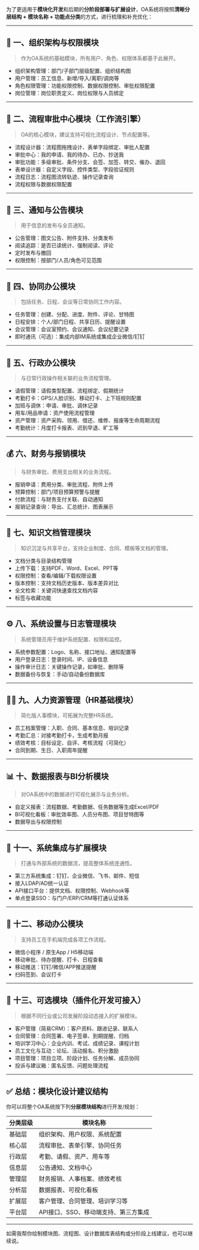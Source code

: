 为了更适用于**模块化开发**和后期的**分阶段部署与扩展设计**，OA系统将按照**清晰分层结构 + 模块名称 + 功能点分类**的方式，进行梳理和补充优化：

------

## 🧱 **一、组织架构与权限模块**

> 作为OA系统的基础模块，所有用户、角色、权限体系都基于此展开。

- 组织架构管理：部门/子部门层级配置、组织结构图
- 用户管理：员工信息、新增/导入/离职/调岗等
- 角色权限管理：功能权限控制、数据权限控制、审批权限配置
- 岗位管理：岗位职责定义、岗位权限与人员绑定

------

## 🧾 **二、流程审批中心模块（工作流引擎）**

> OA的核心模块，建议支持可视化流程设计、节点配置等。

- 流程设计器：流程图拖拽设计、表单字段绑定、审批人配置
- 审批中心：我的申请、我的待办、已办、抄送我
- 审批功能：多级审批、条件分支、会签、加签、转交、催办、退回
- 表单设计器：自定义字段、控件类型、字段验证规则
- 流程日志：流程图流转轨迹、操作记录查询
- 流程权限与数据权限配置

------

## 📣 **三、通知与公告模块**

> 用于信息的发布与全员通知。

- 公告管理：图文公告、附件支持、分类发布
- 阅读追踪：是否已读统计、强制阅读、评论
- 定时发布与撤回
- 权限控制：按部门/人员/角色可见范围

------

## 🤝 **四、协同办公模块**

> 包括任务、日程、会议等日常协同工作内容。

- 任务管理：创建、分配、进度、附件、评论、甘特图
- 日程安排：个人/部门日程、共享日历、提醒设置
- 会议管理：会议室预约、会议通知、会议纪要记录
- 即时通讯（可选）：集成内部IM系统或集成企业微信/钉钉

------

## 🏢 **五、行政办公模块**

> 与日常行政操作相关联的业务流程管理。

- 请假管理：请假类型配置、流程绑定、假期统计
- 考勤打卡：GPS/人脸识别、移动打卡、上下班规则配置
- 加班与调休：申请、审批、调休记录
- 用车/用品申请：资产使用流程管理
- 资产管理：资产采购、领用、借还、维修、报废等生命周期流程
- 考勤统计：月度打卡报表、迟到早退、旷工等

------

## 💰 **六、财务与报销模块**

> 与财务审批、费用支出相关的业务流程。

- 报销申请：费用分类、审批流程、附件上传
- 预算控制：部门/项目预算预警与提醒
- 付款流程：与财务支付关联、自动通知
- 报销记录查询：导出、汇总统计、图表展示

------

## 📁 **七、知识文档管理模块**

> 知识沉淀与共享平台，支持企业制度、合同、模板等文档的管理。

- 文档分类与目录结构管理
- 上传下载：支持PDF、Word、Excel、PPT等
- 权限控制：查看/编辑/下载权限设置
- 版本控制：支持文档历史版本、版本差异对比
- 全文检索：关键词快速查找文档内容
- 标签与收藏功能

------

## ⚙️ **八、系统设置与日志管理模块**

> 系统管理员用于维护系统配置、权限和监控。

- 系统参数配置：Logo、名称、接口地址、通知配置等
- 用户登录日志：登录时间、IP、设备信息
- 操作审计日志：关键操作记录，如审批、删除等
- 数据备份与恢复：手动/自动备份数据库

------

## 👨‍💼 **九、人力资源管理（HR基础模块）**

> 简化版人事模块，可拓展为完整HR系统。

- 员工档案管理：入职、合同、基本信息、培训记录
- 考勤汇总：对接考勤打卡，生成考勤月报
- 绩效考核：目标设定、自评、考核流程（可简化）
- 合同到期、生日、入职周年提醒

------

## 📊 **十、数据报表与BI分析模块**

> 对OA系统中的数据进行可视化展示与业务分析。

- 自定义报表：流程数据、考勤数据、任务数据等生成Excel/PDF
- BI可视化看板：审批效率图、人员分布图、项目甘特图等
- 数据导出与权限控制

------

## 🔗 **十一、系统集成与扩展模块**

> 打通与外部系统的数据流，提高整体系统连通性。

- 第三方系统集成：钉钉、企业微信、飞书、邮件、短信
- 接入LDAP/AD统一认证
- API接口平台：提供文档、权限控制、Webhook等
- 单点登录SSO：与门户/ERP/CRM等打通认证体系

------

## 📱 **十二、移动办公模块**

> 支持员工在手机端完成各项工作流程。

- 微信小程序 / 原生App / H5移动端
- 移动审批、待办提醒、打卡、日程查看
- 移动推送：钉钉/微信/APP推送提醒
- 扫码签到、会议打卡

------

## 🧩 **十三、可选模块（插件化开发可接入）**

> 根据不同行业或公司发展阶段动态接入的扩展模块。

- 客户管理（简易CRM）：客户资料、跟进记录、联系人
- 合同管理：合同签署、电子签章、到期提醒、归档
- 培训学习中心：企业内训、考试、成绩记录、课程计划
- 员工文化与互动：论坛、活动报名、积分激励
- 项目管理：项目立项、阶段计划、任务分解、成员协同
- 投诉与建议箱：匿名反馈、问题处理流程

------

## ✅ 总结：模块化设计建议结构

你可以将整个OA系统按下列**分层模块结构**进行开发/规划：

| 分类层级 | 模块名称                             |
| -------- | ------------------------------------ |
| 基础层   | 组织架构、用户权限、系统配置         |
| 核心层   | 流程审批、表单引擎、协同任务         |
| 行政层   | 考勤、请假、资产、用车等             |
| 信息层   | 公告通知、文档中心                   |
| 管理层   | 财务报销、人事档案、绩效考核         |
| 分析层   | 数据报表、可视化看板                 |
| 扩展层   | 客户管理、合同管理、培训学习等       |
| 平台层   | API接口、SSO、移动端支持、第三方集成 |

------

如需我帮你绘制模块图、流程图、设计数据库表结构或分阶段上线建议，也可以继续说。
